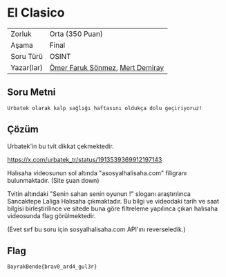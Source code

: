 # El Clasico

 |    |  |
 | ------------- |-------------|
 | Zorluk        | Orta (350 Puan)|
 | Aşama         | Final   |
 | Soru Türü     | OSINT |
 | Yazar(lar)    | [Ömer Faruk Sönmez](https://github.com/omertheroot), [Mert Demiray](https://github.com/mertdemiray) |

## Soru Metni

```
Urbatek olarak kalp sağlığı haftasını oldukça dolu geçiriyoruz!
```

## Çözüm

Urbatek'in bu tvit dikkat çekmektedir.

https://x.com/urbatek_tr/status/1913539369912197143

Halısaha videosunun sol altında "asosyalhalisaha.com" filigranı bulunmaktadır. (Site şuan down)

Tvitin altındaki "Senin sahan senin oyunun !" sloganı araştırılınca Sancaktepe Laliga Halısaha çıkmaktadır. Bu bilgi ve videodaki tarih ve saat bilgisi birleştirilince ve sitede buna göre filtreleme yapılınca çıkan halısaha videosunda flag görülmektedir.

(Evet sırf bu soru için sosyalhalisaha.com API'ını reverseledik.)


## Flag

```
BayrakBende{brav0_ard4_gul3r}
```
